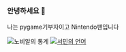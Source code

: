 ### 안녕하세요 👋
나는 pygame기부자이고 Nintendo팬입니다

![노비알의 통계](https://github-readme-stats.vercel.app/api?username=novialriptide&show_icons=true)
[![서민의 언어](https://github-readme-stats.vercel.app/api/top-langs/?username=novialriptide&layout=compact)](https://github.com/novialriptide/github-readme-stats)
